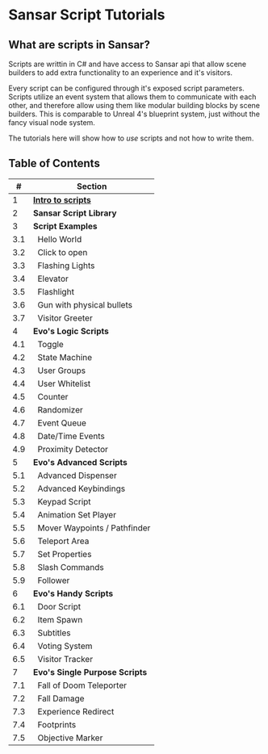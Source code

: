 # Sansar Script Tutorials

## What are scripts in Sansar?

Scripts are writtin in C# and have access to Sansar api that allow scene builders to add extra functionality to an experience and it's visitors.

Every script can be configured through it's exposed script parameters. Scripts utilize an event system that allows them to communicate with each other, and therefore allow using them like modular building blocks by scene builders. This is comparable to Unreal 4's blueprint system, just without the fancy visual node system.

The tutorials here will show how to _use_ scripts and not how to write them.

## Table of Contents

|#|Section|
|-|-|
|1|**[Intro to scripts](pages/intro-to-scripts.md)**|
|2|**Sansar Script Library**|
|3|**Script Examples**|
|3.1|&nbsp;&nbsp;Hello World|
|3.2|&nbsp;&nbsp;Click to open|
|3.3|&nbsp;&nbsp;Flashing Lights|s
|3.4|&nbsp;&nbsp;Elevator|
|3.5|&nbsp;&nbsp;Flashlight|
|3.6|&nbsp;&nbsp;Gun with physical bullets|
|3.7|&nbsp;&nbsp;Visitor Greeter|
|4|**Evo's Logic Scripts**|
|4.1|&nbsp;&nbsp;Toggle|
|4.2|&nbsp;&nbsp;State Machine|
|4.3|&nbsp;&nbsp;User Groups|
|4.4|&nbsp;&nbsp;User Whitelist|
|4.5|&nbsp;&nbsp;Counter|
|4.6|&nbsp;&nbsp;Randomizer|
|4.7|&nbsp;&nbsp;Event Queue|
|4.8|&nbsp;&nbsp;Date/Time Events|
|4.9|&nbsp;&nbsp;Proximity Detector|
|5|**Evo's Advanced Scripts**|
|5.1|&nbsp;&nbsp;Advanced Dispenser|
|5.2|&nbsp;&nbsp;Advanced Keybindings|
|5.3|&nbsp;&nbsp;Keypad Script|
|5.4|&nbsp;&nbsp;Animation Set Player|
|5.5|&nbsp;&nbsp;Mover Waypoints / Pathfinder|
|5.6|&nbsp;&nbsp;Teleport Area|
|5.7|&nbsp;&nbsp;Set Properties|
|5.8|&nbsp;&nbsp;Slash Commands|
|5.9|&nbsp;&nbsp;Follower|
|6|**Evo's Handy Scripts**|
|6.1|&nbsp;&nbsp;Door Script|
|6.2|&nbsp;&nbsp;Item Spawn|
|6.3|&nbsp;&nbsp;Subtitles|
|6.4|&nbsp;&nbsp;Voting System|
|6.5|&nbsp;&nbsp;Visitor Tracker|
|7|**Evo's Single Purpose Scripts**|
|7.1|&nbsp;&nbsp;Fall of Doom Teleporter|
|7.2|&nbsp;&nbsp;Fall Damage|
|7.3|&nbsp;&nbsp;Experience Redirect|
|7.4|&nbsp;&nbsp;Footprints|
|7.5|&nbsp;&nbsp;Objective Marker|